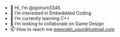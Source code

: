 - 👋 Hi, I’m @igorium3345
- 👀 I’m interested in Embeddded Coding
- 🌱 I’m currently learning C++
- 💞️ I’m looking to collaborate on Game Design
- 📫 How to reach me mencekli_ugur@hotmail.com

<!---
igorium3345/igorium3345 is a ✨ special ✨ repository because its `README.md` (this file) appears on your GitHub profile.
You can click the Preview link to take a look at your changes.
--->
